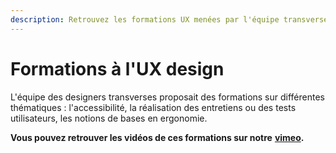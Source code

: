 ```yaml
---
description: Retrouvez les formations UX menées par l'équipe transverse.
---
```


# Formations à l'UX design

L'équipe des designers transverses proposait des formations sur différentes thématiques : l'accessibilité, la réalisation des entretiens ou des tests utilisateurs, les notions de bases en ergonomie.

**Vous pouvez retrouver les vidéos de ces formations sur notre** [**vimeo**](https://vimeo.com/designtransverse)**.**
